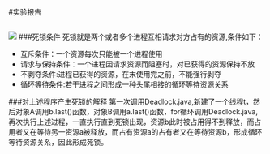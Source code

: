 #实验报告
##
![](http://p1.bqimg.com/567571/8520b5d445149f42.png)
###死锁条件
死锁就是两个或者多个进程互相请求对方占有的资源,条件如下：

- 互斥条件：一个资源每次只能被一个进程使用
- 请求与保持条件：一个进程因请求资源而阻塞时，对已获得的资源保持不放
- 不剥夺条件:进程已获得的资源，在末使用完之前，不能强行剥夺
- 循环等待条件:若干进程之间形成一种头尾相接的循环等待资源关系

###对上述程序产生死锁的解释
第一次调用Deadlock.java,新建了一个线程t，然后对象A调用b.last()函数，对象B调用a.last()函数，for循环调用Deadlock.java,再次执行上述过程，一直执行直到死锁出现，资源b此时被占用得不到释放，而占用者又在等待另一资源a被释放，而占有资源a的占有者又在等待资源b，形成循环等待资源关系，因此形成死锁。